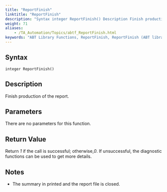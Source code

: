 ```yaml
--- 
title: "ReportFinish"
linktitle: "ReportFinish"
description: "Syntax integer ReportFinish() Description Finish production of the report. Parameters There are no parameters for this function.  Return Value Return 1 if the call is successful; otherwise, 0 . If ..."
weight: 71
aliases: 
    - /TA_Automation/Topics/abtf_ReportFinish.html
keywords: "ABT Library Functions, ReportFinish, ReportFinish (ABT library function)"
---
```


## Syntax

`integer ReportFinish()`

## Description

Finish production of the report.

## Parameters

There are no parameters for this function.

## Return Value

Return *1* if the call is successful; otherwise,*0*. If unsuccessful, the diagnostic functions can be used to get more details.

## Notes

-   The summary in printed and the report file is closed.

